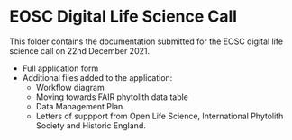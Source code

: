 # EOSC Digital Life Science Call

This folder contains the documentation submitted for the EOSC digital life science call on 22nd December 2021.

* Full application form
* Additional files added to the application:
  * Workflow diagram
  * Moving towards FAIR phytolith data table
  * Data Management Plan
  * Letters of suppport from Open Life Science, International Phytolith Society and Historic England.


